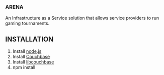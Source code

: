 ### ARENA

An Infrastructure as a Service solution that allows service providers to run gaming tournaments.

## INSTALLATION


1.    Install [node.js](http://www.nodejs.org)
2.    Install [Couchbase](http://www.couchbase.com/download)
3.    Install [libcouchbase](http://www.couchbase.com/develop/c/current)
4.    npm install




